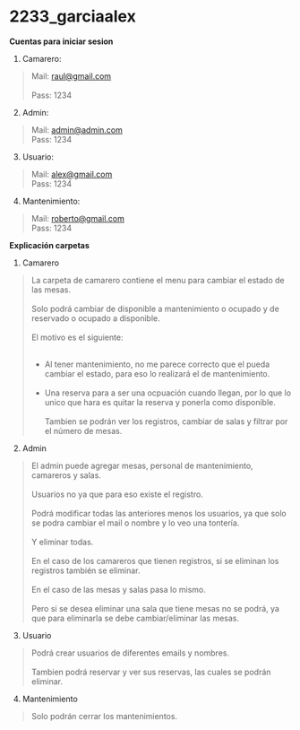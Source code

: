 # 2233_garciaalex

**Cuentas para iniciar sesion**

1. Camarero:

> Mail: raul@gmail.com<br>  
> Pass: 1234

2. Admin:

> Mail: admin@admin.com <br>
> Pass: 1234

3. Usuario:

> Mail: alex@gmail.com <br>
> Pass: 1234

4. Mantenimiento:

> Mail: roberto@gmail.com  <br>
> Pass: 1234


**Explicación carpetas**

1. Camarero 

> La carpeta de camarero contiene el menu para cambiar el estado de las mesas.<br><br>
> Solo podrá cambiar de disponible a mantenimiento o ocupado y de reservado o ocupado a disponible.<br><br>
> El motivo es el siguiente:<br><br>
> + Al tener mantenimiento, no me parece correcto que el pueda cambiar el estado, para eso lo realizará el de mantenimiento.<br><br>
> + Una reserva para a ser una ocpuación cuando llegan, por lo que lo unico que hara es quitar la reserva y ponerla como disponible.<br><br>
> Tambien se podrán ver los registros, cambiar de salas y filtrar por el número de mesas.

2. Admin 

> El admin puede agregar mesas, personal de mantenimiento, camareros y salas.<br><br>
> Usuarios no ya que para eso existe el registro.<br><br>
> Podrá modificar todas las anteriores menos los usuarios, ya que solo se podra cambiar el mail o nombre y lo veo una tontería.<br><br>
> Y eliminar todas.<br><br>
> En el caso de los camareros que tienen registros, si se eliminan los registros también se eliminar.<br><br>
> En el caso de las mesas y salas pasa lo mismo.<br><br>
> Pero si se desea eliminar una sala que tiene mesas no se podrá, ya que para eliminarla se debe cambiar/eliminar las mesas.

3. Usuario 

> Podrá crear usuarios de diferentes emails y nombres.<br><br>
> Tambien podrá reservar y ver sus reservas, las cuales se podrán eliminar.

4. Mantenimiento 

> Solo podrán cerrar los mantenimientos.





